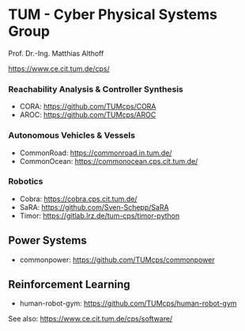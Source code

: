 # TUM - Cyber Physical Systems Group

Prof. Dr.-Ing. Matthias Althoff

https://www.ce.cit.tum.de/cps/

### Reachability Analysis & Controller Synthesis
- CORA: https://github.com/TUMcps/CORA
- AROC: https://github.com/TUMcps/AROC

### Autonomous Vehicles & Vessels
- CommonRoad: https://commonroad.in.tum.de/
- CommonOcean: https://commonocean.cps.cit.tum.de/

### Robotics
- Cobra: https://cobra.cps.cit.tum.de/
- SaRA: https://github.com/Sven-Schepp/SaRA
- Timor: https://gitlab.lrz.de/tum-cps/timor-python

## Power Systems
- commonpower: https://github.com/TUMcps/commonpower

## Reinforcement Learning
- human-robot-gym: https://github.com/TUMcps/human-robot-gym

See also: https://www.ce.cit.tum.de/cps/software/

